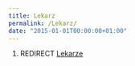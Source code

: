 ```yaml
---
title: Lekarz
permalink: /Lekarz/
date: "2015-01-01T00:00:00+01:00"
---
```


1.  REDIRECT [Lekarze](/atopedia/Lekarze "wikilink")
